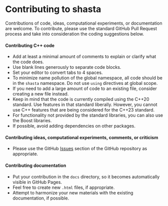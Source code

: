 # Contributing to shasta

Contributions of code, ideas, computational experiments,
or documentation are welcome. 
To contribute, please use the standard GitHub Pull Request process
and take into consideration the coding suggestions below.

#### Contributing C++ code

* Add at least a minimal amount
of comments to explain or clarify what the code does. 
* Use blank lines generously to separate code blocks.
* Set your editor to convert tabs to 4 spaces.
* To minimize name pollution of the global namespace,
all code should be in the `shasta` namespace.
Do not use `using` directives at global scope.
* If you need to add a large amount of code to an existing
file, consider creating a new file instead.
* Keep in mind that the code is currently compiled
using the C++20 standard. Use features in that standard
liberally. However, you cannot use C++ features
that are being considered for the C++23 standard.
* For functionality not provided
by the standard libraries, you can also use the Boost libraries.
* If possible, avoid adding dependencies on other packages.

#### Contributing ideas, computational experiments, comments, or criticism
* Please use the GitHub
[Issues](https://github.com/paoloshasta/shasta/issues)
section of the GitHub repository as appropriate.

#### Contributing documentation

* Put your contribution in the `docs`
directory, so it becomes automatically visible in GitHub Pages.
* Feel free to create new `.html` files, if appropriate.
* Attempt to harmonize your new materials with the existing
documentation, if possible.

